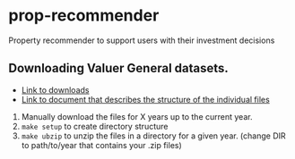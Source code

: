 # prop-recommender
Property recommender to support users with their investment decisions

## Downloading Valuer General datasets.
- [Link to downloads](https://valuation.property.nsw.gov.au/embed/propertySalesInformation)
- [Link to document that describes the structure of the individual files](https://www.valuergeneral.nsw.gov.au/__data/assets/pdf_file/0015/216402/Current_Property_Sales_Data_File_Format_2001_to_Current.pdf)

1. Manually download the files for X years up to the current year.
2. `make setup` to create directory structure
3. `make ubzip` to unzip the files in a directory for a given year. (change DIR to path/to/year that contains your .zip files)
